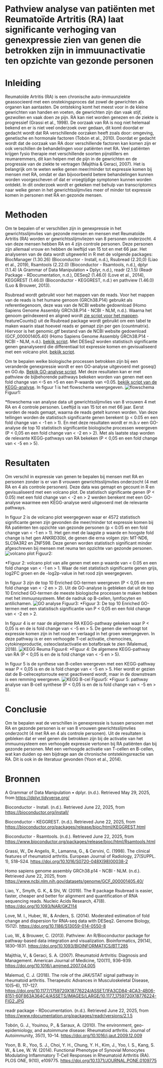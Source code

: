 # Pathview analyse van patiënten met Reumatoïde Artritis (RA) laat significante verhoging van genexpressie zien van genen die betrokken zijn in immuunactivatie ten opzichte van gezonde personen
# Inleiding
Reumatoïde Artritis (RA) is een chronische auto-immuunziekte geassocieerd met een onstekingsproces dat zowel de gewrichten als organen kan aantasten. De ontsteking komt het meest voor in de kleine gewrichten van handen en voeten, de gewrichten zijn dan vaak stijf, gezwollen en vaak doen ze pijn. RA kan niet worden genezen en de ziekte is progressief (Grassi et al., 1998). 
De oorzaak van RA is nog niet helemaal bekend en er is niet veel onderzoek over gedaan, dit komt doordat er gedacht wordt dat RA verschillende oorzaken heeft zoals door: omgeving, genetische en hormonale factoren (Tobón et al., 2010).
Doordat er gedacht wordt dat de oorzaak van RA door verschillende factoren kan komen zijn er ook verschillen de behandelingen voor patiënten met RA. Veel patiënten krijgen fysio therapie met verschillende soorten pijnstillers en reumaremmers, dit kan helpen met de pijn in de gewrichten en de progressie van de ziekte te vertragen (Majithia & Geraci, 2007). 
Het is belangrijk om te weten welke genen meer/minder tot expressie komen bij mensen met RA, omdat er dan bijvoorbeeld betere behandelingen kunnen worden voorgescheven of dat er vroegtijdige symptonen kunnen worden ontdekt.
In dit onderzoek wordt er gekeken met behulp van transcriptomics naar welke genen in het gewrichtsslijmvlies meer of minder tot expressie komen in personen met RA en gezonde mensen.

# Methoden 
Om te bepalen of er verschillen zijn in genexpressie in het gewrichtsslijmvlies van gezonde mensen en mensen met Reumatoïde Artritis (RA) worden er gewrichtsslijmvliezen van 8 personen onderzocht. 4 van deze mensen hebben RA en 4 zijn controle personen. Deze personen zijn allemaal vrouw en hebben de leeftijd van 15 tot en met 66 jaar. Het analyseren van de data wordt uitgewerkt in R met de volgende packages: BiocManager (1.30.26) (Bioconductor - Install, n.d.), Rsubread (2.20,0) (Liao et al., 2019), Rsamtools (2.22.0) (Bioconductor - Rsamtools, n.d.), dplyr (1.1.4) (A Grammar of Data Manipulation • Dplyr, n.d.), readr (2.1.5) (Readr Package - RDocumentation, n.d.), DESeq2 (1.46.0) (Love et al., 2014), KEGGREST (1.46.0) (Bioconductor - KEGGREST, n.d.) en pathview (1.46.0) (Luo & Brouwer, 2013).

Rsubread wordt gebruikt voor het mappen van de reads. Voor het mappen van de reads is het humane genoom (GRCh38.P14) gebruikt als referentiegenoom, deze was van de NCBI website gedownload (Homo Sapiens Genome Assembly GRCh38.P14 - NCBI - NLM, n.d.). Waarna het genoom geïndexeerd en aligned wordt [zie script voor het mappen](https://github.com/Richt01/Casus-Transcriptomics-reuma/blob/main/R_scripts/script_voor_mappen.R).
featureCounts() uit de Rsubread package wordt gebruikt om een tabel te maken waarin staat hoeveel reads er gemapt zijn per gen (countmatrix). Hiervoor is het genomic.gtf bestand van de NCBI website gedownload (GCF_000001405.40) (Homo Sapiens Genome Assembly GRCh38.P14 - NCBI - NLM, n.d.). [bekijk script](https://github.com/Richt01/Casus-Transcriptomics-reuma/blob/main/R_scripts/tellen_van_de_reads.R).
Met DESeq2 worden statistisch significante genen geanalyseerd die differentiaal tot expressie komen en gevisualiseerd met een volcano plot. [bekijk script](https://github.com/Richt01/Casus-Transcriptomics-reuma/blob/main/R_scripts/volcano_plot.R).

Om te bepalen welke biologische processen betrokken zijn bij een veranderde genexpressie wordt er een GO-analyse uitgevoerd met goseq() en GO.dp. [Bekijk GO-analyse script](https://github.com/Richt01/Casus-Transcriptomics-reuma/blob/main/R_scripts/GO_J2P4.R). Met deze resultaten kan er met pathview de bijbehorende pathways bekeken worden van genen met een fold change van <-5 en >5 en een P-waarde van <0.05. [bekijk script van de KEGG-analyse](https://github.com/Richt01/Casus-Transcriptomics-reuma/blob/main/R_scripts/KEGG.R). In figuur 1 is het flowschema weergegeven.
![flowschema](./figuren/flowchart.png) 
<a id="Fig1">Figuur1:</a> 

*flowschema van analyse data uit gewrichtsslijmvlies van 8 vrouwen 4 met RA en 4 controle personen. Leeftijd is van 15 tot en met 66 jaar. Eerst worden de reads gemapt, waarna de reads getelt kunnen worden. Van deze tellingen worden de statistisch significante genen berekent (p < 0.05 en een fold change van < -1 en > 1). En met deze resultaten wordt er m.b.v een GO-analyse de top 10 statistisch significantie biologische processen weergeven (P < 0,05 en een fold change van < -2 en > 2). Met als laatste stap worden de relevante KEGG-pathways van RA bekeken (P < 0,05 en een fold change van < -5 en > 5).

# Resultaten 
Om verschil in expressie van genen te bepalen bij mensen met RA en personen zonder is er van 8 vrouwen gewrichtsslijmvlies onderzocht (4 met RA en 4 als controle personen). Deze data was gemapt en gecount in R en gevisualiseerd met een volcano plot. De statistisch significante genen (P < 0.05) met een fold change van < -2 en > 2 werden berekent met een GO-analyse waarmee een KEGG-analyse werd uitgevoerd met de relevante pathways.

In figuur 2 is de volcano plot weergegeven waar er 4572 statistisch significante genen zijn gevonden die meer/minder tot expressie komen bij RA patiënten ten opzichte van gezonde personen (p < 0.05 en een fold change van < -1 en > 1). Het gen met de laagste p waarde en hoogste fold change is het gen ANKRD30bl, de genen die erna volgen zijn: MT-ND6, SLC9A3R2 en ZNF598. Deze genen worden statistisch significant minder afgeschreven bij mensen met reuma ten opzichte van gezonde personen.
![volcano plot](./figuren/volcano.png) 
<a id="Fig1">Figuur2:</a>

*Figuur 2: volcano plot van alle genen met een p waarde van < 0.05 en een fold change van < -1 en > 1. Waar de niet statistisch significante genen grijs, log2FC groen en de -log2p-value in het rood zijn weergegeven.

In figuur 3 zijn de top 10 Enriched GO-termen weergeven (P < 0,05 en een fold change van < -2 en > 2). Uit de GO-analyse is gebleken dat uit de top 10 Enriched GO-termen de meeste biologische processen te maken hebben met het immuunsysteem. Met de nadruk op B-cellen, lymfocyten en antilichamen.
 ![GO analyse](./figuren/goresult.png) 
<a id="Fig1">Figuur3:</a>
*Figuur 3: De top 10 Enriched GO-termen met een statistisch significantie van P < 0,05 en een fold change van < -2 en > 2.

In figuur 4 is er naar de algemene RA KEGG-pathway gekeken waar P < 0,05 is en de is fold change van < -5 en > 5. De genen die verhoogt tot expressie komen zijn in het rood en verlaagd in het groen weergegeven. In deze pathway is er een verhoogde T-cel activatie, chemocines, cytokineproductie, osteoclastactivatie en botafbraak te zien (Malemud, 2018). 
![KEGG Reuma](./figuren/hsa05323.pathview.png) 
<a id="Fig1">Figuur4:</a>
*Figuur 4: De algemene KEGG-pathway van RA (P < 0,05 is en de is fold change van < -5 en > 5).

In figuur 5 is de synthese van B-cellen weergeven met een KEGG-pathway waar P < 0,05 is en de is fold change van < -5 en > 5. Hier wordt er gezien dat de B-celreceptorroute eerst geactiveerd wordt, maar in de downstream is een remming weergeven. 
![KEGG B-cel](./figuren/hsa04662.pathview.png) 
<a id="Fig1">Figuur5:</a>
*Figuur 5: pathway analyse van B-cell synthese (P < 0,05 is en de is fold change van < -5 en > 5).

# Conclusie
Om te bepalen wat de verschillen in genexpressie is tussen personen met RA en gezonde personen is er van 8 vrouwen gewrichtsslijmvlies onderzocht (4 met RA en 4 als controle personen).
Uit de resultaten is gebleken dat er veel genen die betrokken zijn bij de activatie van het immuunsysteem een verhoogde expressie vertonen bij RA patiënten dan bij gezonde personen. Met een verhoogde activatie van T-cellen en B-cellen, wat kan duiden op een bijdrage aan de chronische ontstekingsreactie van RA. Dit is ook in de literatuur gevonden (Yoon et al., 2014).

# Bronnen
A Grammar of Data Manipulation • dplyr. (n.d.). Retrieved May 29, 2025, from https://dplyr.tidyverse.org/

Bioconductor - Install. (n.d.). Retrieved June 22, 2025, from https://bioconductor.org/install/

Bioconductor - KEGGREST. (n.d.). Retrieved June 22, 2025, from https://bioconductor.org/packages/release/bioc/html/KEGGREST.html

Bioconductor - Rsamtools. (n.d.). Retrieved June 22, 2025, from https://www.bioconductor.org/packages/release/bioc/html/Rsamtools.html

Grassi, W., De Angelis, R., Lamanna, G., & Cervini, C. (1998). The clinical features of rheumatoid arthritis. European Journal of Radiology, 27(SUPPL. 1), S18–S24. https://doi.org/10.1016/S0720-048X(98)00038-2

Homo sapiens genome assembly GRCh38.p14 - NCBI - NLM. (n.d.). Retrieved June 22, 2025, from https://www.ncbi.nlm.nih.gov/datasets/genome/GCF_000001405.40/

Liao, Y., Smyth, G. K., & Shi, W. (2019). The R package Rsubread is easier, faster, cheaper and better for alignment and quantification of RNA sequencing reads. Nucleic Acids Research, 47(8). https://doi.org/10.1093/NAR/GKZ114

Love, M. I., Huber, W., & Anders, S. (2014). Moderated estimation of fold change and dispersion for RNA-seq data with DESeq2. Genome Biology, 15(12). https://doi.org/10.1186/S13059-014-0550-8

Luo, W., & Brouwer, C. (2013). Pathview: An R/Bioconductor package for pathway-based data integration and visualization. Bioinformatics, 29(14), 1830–1831. https://doi.org/10.1093/BIOINFORMATICS/BTT285

Majithia, V., & Geraci, S. A. (2007). Rheumatoid Arthritis: Diagnosis and Management. American Journal of Medicine, 120(11), 936–939. https://doi.org/10.1016/j.amjmed.2007.04.005

Malemud, C. J. (2018). The role of the JAK/STAT signal pathway in rheumatoid arthritis. Therapeutic Advances in Musculoskeletal Disease, 10(5–6), 117–127. https://doi.org/10.1177/1759720X18776224/ASSET/1FA3CD84-4CA3-4B06-8151-60F863A364C4/ASSETS/IMAGES/LARGE/10.1177_1759720X18776224-FIG2.JPG

readr package - RDocumentation. (n.d.). Retrieved June 22, 2025, from https://www.rdocumentation.org/packages/readr/versions/2.1.5

Tobón, G. J., Youinou, P., & Saraux, A. (2010). The environment, geo-epidemiology, and autoimmune disease: Rheumatoid arthritis. Journal of Autoimmunity, 35(1), 10–14. https://doi.org/10.1016/j.jaut.2009.12.009

Yoon, B. R., Yoo, S. J., Choi, Y. H., Chung, Y. H., Kim, J., Yoo, I. S., Kang, S. W., & Lee, W. W. (2014). Functional Phenotype of Synovial Monocytes Modulating Inflammatory T-Cell Responses in Rheumatoid Arthritis (RA). PLOS ONE, 9(10), e109775. https://doi.org/10.1371/JOURNAL.PONE.0109775






































